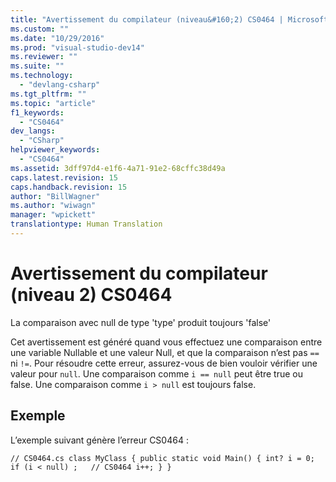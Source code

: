 ```yaml
---
title: "Avertissement du compilateur (niveau&#160;2) CS0464 | Microsoft Docs"
ms.custom: ""
ms.date: "10/29/2016"
ms.prod: "visual-studio-dev14"
ms.reviewer: ""
ms.suite: ""
ms.technology: 
  - "devlang-csharp"
ms.tgt_pltfrm: ""
ms.topic: "article"
f1_keywords: 
  - "CS0464"
dev_langs: 
  - "CSharp"
helpviewer_keywords: 
  - "CS0464"
ms.assetid: 3dff97d4-e1f6-4a71-91e2-68cffc38d49a
caps.latest.revision: 15
caps.handback.revision: 15
author: "BillWagner"
ms.author: "wiwagn"
manager: "wpickett"
translationtype: Human Translation
---
```

# Avertissement du compilateur (niveau&#160;2) CS0464
La comparaison avec null de type 'type' produit toujours 'false'  
  
 Cet avertissement est généré quand vous effectuez une comparaison entre une variable Nullable et une valeur Null, et que la comparaison n’est pas `==` ni `!=`. Pour résoudre cette erreur, assurez\-vous de bien vouloir vérifier une valeur pour `null`. Une comparaison comme `i == null` peut être true ou false. Une comparaison comme `i > null` est toujours false.  
  
## Exemple  
 L’exemple suivant génère l’erreur CS0464 :  
  
```  
// CS0464.cs class MyClass { public static void Main() { int? i = 0; if (i < null) ;   // CS0464 i++; } }  
```